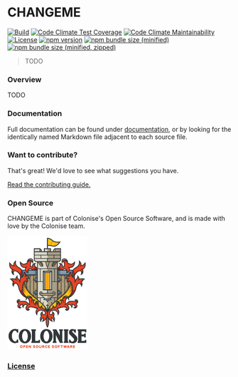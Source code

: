 # CHANGEME

[![Build][build-badge]][build-url]
[![Code Climate Test Coverage][code-climate-coverage-badge]][code-climate-coverage-url]
[![Code Climate Maintainability][code-climate-maintainability-badge]][code-climate-maintainability-url]
[![License][license-badge]][license-url]
[![npm version][npm-version-badge]][npm-version-url]
[![npm bundle size \(minified\)][npm-minified-badge]][npm-minified-url]
[![npm bundle size \(minified, zipped\)][npm-minified-minzipped-badge]][npm-minified-minzipped-url]

> TODO

### Overview

TODO

### Documentation

Full documentation can be found under [documentation][documentation-url], or by looking for the identically named Markdown file adjacent to each source file.

### Want to contribute?

That's great! We'd love to see what suggestions you have.

[Read the contributing guide.][contributing-url]

### Open Source

CHANGEME is part of Colonise's Open Source Software, and is made with love by the Colonise team.

[![Colonise Logo][colonise-logo]][colonise-url]

### [License][license-url]

[documentation-url]: /documentation/README.md
[contributing-url]: /CONTRIBUTING.md

[colonise-logo]: /documentation/assets/colonise256.png
[colonise-url]: https://colonise.org/

[build-badge]: https://img.shields.io/github/actions/workflow/status/colonise/CHANGEME/nodejs-master.yml?branch=master
[build-url]: https://github.com/Colonise/CHANGEME/actions/workflows/nodejs-master.yml?query=workflow%3A%22Node.js+CI%22

[code-climate-coverage-badge]: https://img.shields.io/codeclimate/coverage/Colonise/CHANGEME.svg
[code-climate-coverage-url]: https://codeclimate.com/github/Colonise/CHANGEME

[code-climate-maintainability-badge]: https://img.shields.io/codeclimate/maintainability-percentage/Colonise/CHANGEME.svg
[code-climate-maintainability-url]: https://codeclimate.com/github/Colonise/CHANGEME

[license-badge]: https://img.shields.io/github/license/Colonise/CHANGEME.svg
[license-url]: https://github.com/Colonise/CHANGEME/blob/master/LICENSE

[npm-version-badge]: https://img.shields.io/npm/v/@colonise/changeme.svg
[npm-version-url]: https://www.npmjs.com/package/@colonise/changeme

[npm-minified-badge]: https://img.shields.io/bundlephobia/min/@colonise/changeme.svg
[npm-minified-url]: https://bundlephobia.com/result?p=@colonise/changeme

[npm-minified-minzipped-badge]: https://img.shields.io/bundlephobia/minzip/@colonise/changeme.svg
[npm-minified-minzipped-url]: https://bundlephobia.com/result?p=@colonise/changeme
